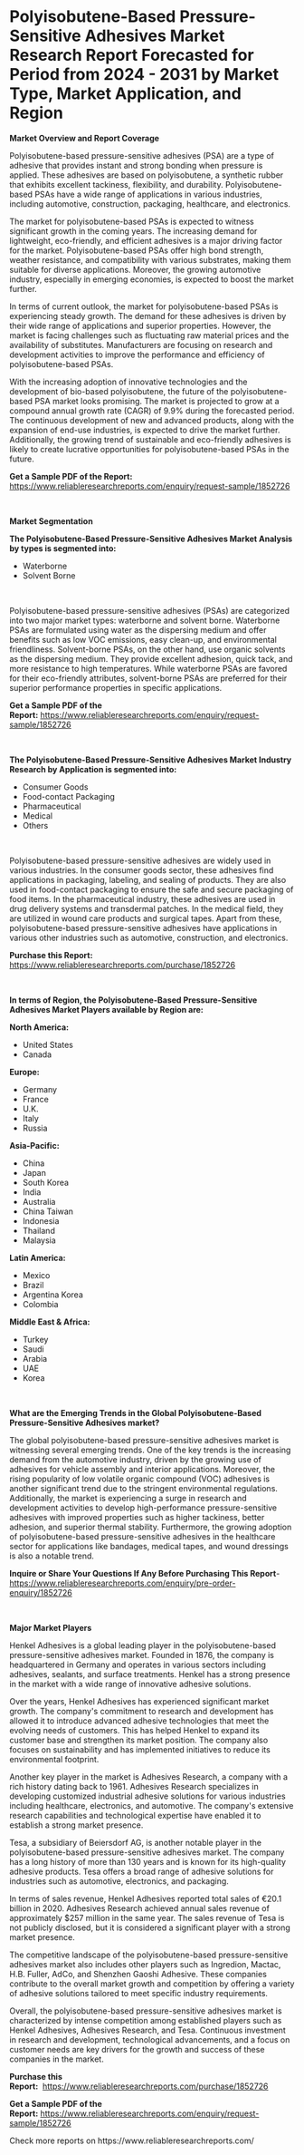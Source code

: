 <p><h1>Polyisobutene-Based Pressure-Sensitive Adhesives Market Research Report Forecasted for Period from 2024 -  2031 by Market Type, Market Application, and Region</h1></p><p><strong>Market Overview and Report Coverage</strong></p>
<p><p>Polyisobutene-based pressure-sensitive adhesives (PSA) are a type of adhesive that provides instant and strong bonding when pressure is applied. These adhesives are based on polyisobutene, a synthetic rubber that exhibits excellent tackiness, flexibility, and durability. Polyisobutene-based PSAs have a wide range of applications in various industries, including automotive, construction, packaging, healthcare, and electronics.</p><p>The market for polyisobutene-based PSAs is expected to witness significant growth in the coming years. The increasing demand for lightweight, eco-friendly, and efficient adhesives is a major driving factor for the market. Polyisobutene-based PSAs offer high bond strength, weather resistance, and compatibility with various substrates, making them suitable for diverse applications. Moreover, the growing automotive industry, especially in emerging economies, is expected to boost the market further.</p><p>In terms of current outlook, the market for polyisobutene-based PSAs is experiencing steady growth. The demand for these adhesives is driven by their wide range of applications and superior properties. However, the market is facing challenges such as fluctuating raw material prices and the availability of substitutes. Manufacturers are focusing on research and development activities to improve the performance and efficiency of polyisobutene-based PSAs.</p><p>With the increasing adoption of innovative technologies and the development of bio-based polyisobutene, the future of the polyisobutene-based PSA market looks promising. The market is projected to grow at a compound annual growth rate (CAGR) of 9.9% during the forecasted period. The continuous development of new and advanced products, along with the expansion of end-use industries, is expected to drive the market further. Additionally, the growing trend of sustainable and eco-friendly adhesives is likely to create lucrative opportunities for polyisobutene-based PSAs in the future.</p></p>
<p><strong>Get a Sample PDF of the Report:</strong> <a href="https://www.reliableresearchreports.com/enquiry/request-sample/1852726">https://www.reliableresearchreports.com/enquiry/request-sample/1852726</a></p>
<p>&nbsp;</p>
<p><strong>Market Segmentation</strong></p>
<p><strong>The Polyisobutene-Based Pressure-Sensitive Adhesives Market Analysis by types is segmented into:</strong></p>
<p><ul><li>Waterborne</li><li>Solvent Borne</li></ul></p>
<p>&nbsp;</p>
<p><p>Polyisobutene-based pressure-sensitive adhesives (PSAs) are categorized into two major market types: waterborne and solvent borne. Waterborne PSAs are formulated using water as the dispersing medium and offer benefits such as low VOC emissions, easy clean-up, and environmental friendliness. Solvent-borne PSAs, on the other hand, use organic solvents as the dispersing medium. They provide excellent adhesion, quick tack, and more resistance to high temperatures. While waterborne PSAs are favored for their eco-friendly attributes, solvent-borne PSAs are preferred for their superior performance properties in specific applications.</p></p>
<p><strong>Get a Sample PDF of the Report:</strong>&nbsp;<a href="https://www.reliableresearchreports.com/enquiry/request-sample/1852726">https://www.reliableresearchreports.com/enquiry/request-sample/1852726</a></p>
<p>&nbsp;</p>
<p><strong>The Polyisobutene-Based Pressure-Sensitive Adhesives Market Industry Research by Application is segmented into:</strong></p>
<p><ul><li>Consumer Goods</li><li>Food-contact Packaging</li><li>Pharmaceutical</li><li>Medical</li><li>Others</li></ul></p>
<p>&nbsp;</p>
<p><p>Polyisobutene-based pressure-sensitive adhesives are widely used in various industries. In the consumer goods sector, these adhesives find applications in packaging, labeling, and sealing of products. They are also used in food-contact packaging to ensure the safe and secure packaging of food items. In the pharmaceutical industry, these adhesives are used in drug delivery systems and transdermal patches. In the medical field, they are utilized in wound care products and surgical tapes. Apart from these, polyisobutene-based pressure-sensitive adhesives have applications in various other industries such as automotive, construction, and electronics.</p></p>
<p><strong>Purchase this Report:</strong>&nbsp; <a href="https://www.reliableresearchreports.com/purchase/1852726">https://www.reliableresearchreports.com/purchase/1852726</a></p>
<p>&nbsp;</p>
<p><strong>In terms of Region, the Polyisobutene-Based Pressure-Sensitive Adhesives Market Players available by Region are:</strong></p>
<p>
    <p> <strong> North America: </strong>
        <ul>
            <li>United States</li>
            <li>Canada</li>
        </ul>
        </p> 
    <p> <strong> Europe: </strong>
        <ul>
            <li>Germany</li>
            <li>France</li>
            <li>U.K.</li>
            <li>Italy</li>
            <li>Russia</li>
        </ul>
        </p> 
    <p> <strong> Asia-Pacific: </strong>
        <ul>
            <li>China</li>
            <li>Japan</li>
            <li>South Korea</li>
            <li>India</li>
            <li>Australia</li>
            <li>China Taiwan</li>
            <li>Indonesia</li>
            <li>Thailand</li>
            <li>Malaysia</li>
        </ul>
        </p> 
    <p> <strong> Latin America: </strong>
        <ul>
            <li>Mexico</li>
            <li>Brazil</li>
            <li>Argentina Korea</li>
            <li>Colombia</li>
        </ul>
        </p> 
    <p> <strong> Middle East & Africa: </strong>
        <ul>
            <li>Turkey</li>
            <li>Saudi</li>
            <li>Arabia</li>
            <li>UAE</li>
            <li>Korea</li>
        </ul>
    </p>
    </p>
<p>&nbsp;</p>
<p><strong>What are the Emerging Trends in the Global Polyisobutene-Based Pressure-Sensitive Adhesives market?</strong></p>
<p><p>The global polyisobutene-based pressure-sensitive adhesives market is witnessing several emerging trends. One of the key trends is the increasing demand from the automotive industry, driven by the growing use of adhesives for vehicle assembly and interior applications. Moreover, the rising popularity of low volatile organic compound (VOC) adhesives is another significant trend due to the stringent environmental regulations. Additionally, the market is experiencing a surge in research and development activities to develop high-performance pressure-sensitive adhesives with improved properties such as higher tackiness, better adhesion, and superior thermal stability. Furthermore, the growing adoption of polyisobutene-based pressure-sensitive adhesives in the healthcare sector for applications like bandages, medical tapes, and wound dressings is also a notable trend.</p></p>
<p><strong>Inquire or Share Your Questions If Any Before Purchasing This Report</strong>- <a href="https://www.reliableresearchreports.com/enquiry/pre-order-enquiry/1852726">https://www.reliableresearchreports.com/enquiry/pre-order-enquiry/1852726</a></p>
<p>&nbsp;</p>
<p><strong>Major Market Players</strong></p>
<p><p>Henkel Adhesives is a global leading player in the polyisobutene-based pressure-sensitive adhesives market. Founded in 1876, the company is headquartered in Germany and operates in various sectors including adhesives, sealants, and surface treatments. Henkel has a strong presence in the market with a wide range of innovative adhesive solutions.</p><p>Over the years, Henkel Adhesives has experienced significant market growth. The company's commitment to research and development has allowed it to introduce advanced adhesive technologies that meet the evolving needs of customers. This has helped Henkel to expand its customer base and strengthen its market position. The company also focuses on sustainability and has implemented initiatives to reduce its environmental footprint.</p><p>Another key player in the market is Adhesives Research, a company with a rich history dating back to 1961. Adhesives Research specializes in developing customized industrial adhesive solutions for various industries including healthcare, electronics, and automotive. The company's extensive research capabilities and technological expertise have enabled it to establish a strong market presence.</p><p>Tesa, a subsidiary of Beiersdorf AG, is another notable player in the polyisobutene-based pressure-sensitive adhesives market. The company has a long history of more than 130 years and is known for its high-quality adhesive products. Tesa offers a broad range of adhesive solutions for industries such as automotive, electronics, and packaging.</p><p>In terms of sales revenue, Henkel Adhesives reported total sales of €20.1 billion in 2020. Adhesives Research achieved annual sales revenue of approximately $257 million in the same year. The sales revenue of Tesa is not publicly disclosed, but it is considered a significant player with a strong market presence.</p><p>The competitive landscape of the polyisobutene-based pressure-sensitive adhesives market also includes other players such as Ingredion, Mactac, H.B. Fuller, AdCo, and Shenzhen Gaoshi Adhesive. These companies contribute to the overall market growth and competition by offering a variety of adhesive solutions tailored to meet specific industry requirements.</p><p>Overall, the polyisobutene-based pressure-sensitive adhesives market is characterized by intense competition among established players such as Henkel Adhesives, Adhesives Research, and Tesa. Continuous investment in research and development, technological advancements, and a focus on customer needs are key drivers for the growth and success of these companies in the market.</p></p>
<p><strong>Purchase this Report:</strong>&nbsp;&nbsp;<a href="https://www.reliableresearchreports.com/purchase/1852726">https://www.reliableresearchreports.com/purchase/1852726</a></p>
<p></p>
<p><strong>Get a Sample PDF of the Report:</strong>&nbsp;<a href="https://www.reliableresearchreports.com/enquiry/request-sample/1852726">https://www.reliableresearchreports.com/enquiry/request-sample/1852726</a></p>
<p>Check more reports on https://www.reliableresearchreports.com/</p>